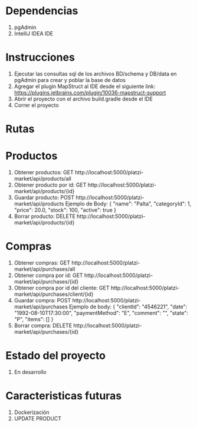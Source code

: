 # Dependencias
1. pgAdmin
2. IntelliJ IDEA IDE
# Instrucciones
1. Ejecutar las consultas sql de los archivos BD/schema y DB/data en pgAdmin para crear y poblar la base de datos
2. Agregar el plugin MapStruct al IDE desde el siguiente link: https://plugins.jetbrains.com/plugin/10036-mapstruct-support
3. Abrir el proyecto con el archivo build.gradle desde el IDE
4. Correr el proyecto
# Rutas
# Productos
1. Obtener productos: GET http://localhost:5000/platzi-market/api/products/all
2. Obtener producto por id: GET http://localhost:5000/platzi-market/api/products/{id}
3. Guardar producto: POST http://localhost:5000/platzi-market/api/products
Ejemplo de Body: 
{
        "name": "Palta",
        "categoryId": 1,
        "price": 20.0,
        "stock": 100,
        "active": true
 }
4. Borrar producto: DELETE http://localhost:5000/platzi-market/api/products/{id}
# Compras
1. Obtener compras: GET http://localhost:5000/platzi-market/api/purchases/all
2. Obtener compra por id: GET http://localhost:5000/platzi-market/api/purchases/{id}
3. Obtener compra por id del cliente: GET http://localhost:5000/platzi-market/api/purchases/client/{id}
4. Guardar compra: POST http://localhost:5000/platzi-market/api/purchases
Ejemplo de body:
{
    "clientId": "4546221",
    "date": "1992-08-10T17:30:00",
    "paymentMethod": "E",
    "comment": "",
    "state": "P",
    "items": []
}
5. Borrar compra: DELETE http://localhost:5000/platzi-market/api/purchases/{id}
 # Estado del proyecto
 1. En desarrollo
 # Caracteristicas futuras
 1. Dockerización
 2. UPDATE PRODUCT

